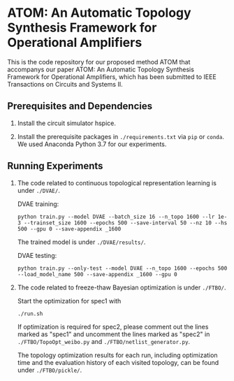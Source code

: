 # ATOM: An Automatic Topology Synthesis Framework for Operational Amplifiers

This is the code repository for our proposed method ATOM that accompanys our paper ATOM: An Automatic Topology Synthesis Framework for Operational Amplifiers, which has been submitted to IEEE Transactions on Circuits and Systems II.

## Prerequisites and Dependencies

1. Install the circuit simulator hspice.

2. Install the prerequisite packages in ```./requirements.txt``` via ```pip``` or ```conda```. We used Anaconda Python 3.7 for our experiments.

## Running Experiments

1. The code related to continuous topological representation learning is under ```./DVAE/```.

    DVAE training:

    ```python train.py --model DVAE --batch_size 16 --n_topo 1600 --lr 1e-3 --trainset_size 1600 --epochs 500 --save-interval 50 --nz 10 --hs 500 --gpu 0 --save-appendix _1600```

    The trained model is under ```./DVAE/results/```.

    DVAE testing:

    ```python train.py --only-test --model DVAE --n_topo 1600 --epochs 500 --load_model_name 500 --save-appendix _1600 --gpu 0```

2. The code related to freeze-thaw Bayesian optimization is under ```./FTBO/```.

    Start the optimization for spec1 with

    ```./run.sh```

    If optimization is required for spec2, please comment out the lines marked as "spec1" and uncomment the lines marked as "spec2" in ```./FTBO/TopoOpt_weibo.py``` and ```./FTBO/netlist_generator.py```.

    The topology optimization results for each run, including optimization time and the evaluation history of each visited topology, can be found under ```./FTBO/pickle/```.